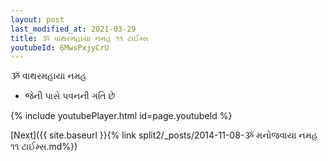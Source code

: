 ```yaml
---
layout: post
last_modified_at: 2021-03-29
title: ૐ વાથરમહાયા નમહ ૧૧ ટાઈમ્સ
youtubeId: 6MwsPxjyCrU
---
```

 
 
 ૐ વાથરમહાયા નમહ  
 
 -  જેની પાસે પવનની ગતિ છે 
 
  
 
  
 
 
 
 
 
 


{% include youtubePlayer.html id=page.youtubeId %}
 
[Next]({{ site.baseurl }}{% link  split2/_posts/2014-11-08-ૐ મનોજવાયા નમહ ૧૧ ટાઈમ્સ.md%})
 
